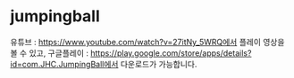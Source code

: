 # jumpingball
유튜브 : https://www.youtube.com/watch?v=27itNy_5WRQ에서 플레이 영상을 볼 수 있고, 구글플레이 : https://play.google.com/store/apps/details?id=com.JHC.JumpingBall에서 다운로드가 가능합니다.
